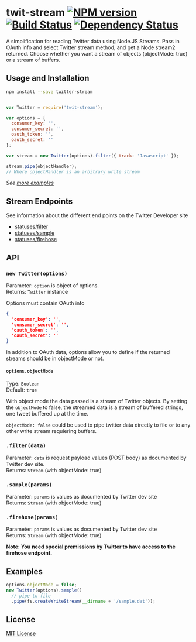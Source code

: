 # twit-stream [![NPM version][npm-image]][npm-url] [![Build Status][travis-image]][travis-url] [![Dependency Status][depstat-image]][depstat-url]

A simplification for reading Twitter data using Node.JS Streams.
Pass in OAuth info and select Twitter stream method, and get a
Node stream2 returned. Choose whether you want a stream of objects
(objectMode: true) or a stream of buffers.

## Usage and Installation

```sh
npm install --save twitter-stream
```

```javascript

var Twitter = require('twit-stream');

var options = {
  consumer_key: '',
  consumer_secret: '',
  oauth_token: '',
  oauth_secret: ''
};

var stream = new Twitter(options).filter({ track: 'Javascript' });

stream.pipe(objectHandler);
// Where objectHandler is an arbitrary write stream
```

*See [more examples](#examples)*

## Stream Endpoints

See information about the different end points on the Twitter Developer site

* [statuses/filter](https://dev.twitter.com/docs/api/1.1/post/statuses/filter)
* [statuses/sample](https://dev.twitter.com/docs/api/1.1/get/statuses/sample)
* [statuses/firehose](https://dev.twitter.com/docs/api/1.1/get/statuses/firehose)

## API

### `new Twitter(options)`
Parameter: `option` is object of options.  
Returns: `Twitter` instance

Options must contain OAuth info
```json
{
  'consumer_key': '',
  'consumer_secret': '',
  'oauth_token': '',
  'oauth_secret': ''
}
```

In addition to OAuth data, options allow you to define if the
returned streams should be in objectMode or not.

#### `options.objectMode`
Type: `Boolean`  
Default: `true`

With object mode the data passed is a stream of Twitter objects.
By setting the `objectMode` to false, the streamed data is a
stream of buffered strings, one tweet buffered up at the time.

`objectMode: false` could be used to pipe twitter data directly
to file or to any other write stream requiering buffers.

### `.filter(data)`
Parameter: `data` is request payload values (POST body) as documented by Twitter dev site.  
Returns: `Stream` (with objectMode: true)


### `.sample(params)`
Parameter: `params` is values as documented by Twitter dev site  
Returns: `Stream` (with objectMode: true)


### `.firehose(params)`
Parameter: `params` is values as documented by Twitter dev site  
Returns: `Stream` (with objectMode: true)

**Note: You need special premissions by Twitter to have access to the firehose endpoint.**

## Examples 

```javascript
options.objectMode = false;
new Twitter(options).sample()
  // pipe to file
  .pipe(fs.createWriteStream(__dirname + '/sample.dat'));
```

## License

[MIT License](http://en.wikipedia.org/wiki/MIT_License)

[npm-url]: https://npmjs.org/package/twit-stream
[npm-image]: https://badge.fury.io/js/twit-stream.png

[travis-url]: http://travis-ci.org/mikaelbr/twit-stream
[travis-image]: https://secure.travis-ci.org/mikaelbr/twit-stream.png?branch=master

[depstat-url]: https://david-dm.org/mikaelbr/twit-stream
[depstat-image]: https://david-dm.org/mikaelbr/twit-stream.png
